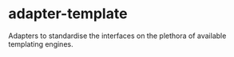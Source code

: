 adapter-template
================

Adapters to standardise the interfaces on the plethora of available templating engines.
